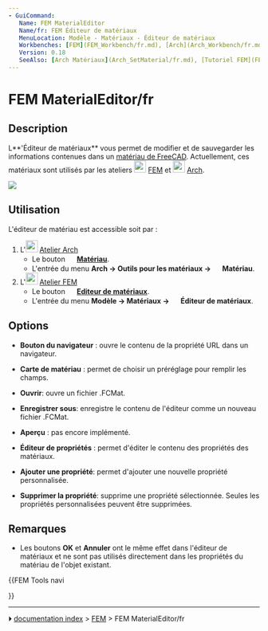 ```yaml
---
- GuiCommand:
   Name: FEM MaterialEditor
   Name/fr: FEM Éditeur de matériaux
   MenuLocation: Modèle - Matériaux - Éditeur de matériaux
   Workbenches: [FEM](FEM_Workbench/fr.md), [Arch](Arch_Workbench/fr.md)
   Version: 0.18
   SeeAlso: [Arch Matériaux](Arch_SetMaterial/fr.md), [Tutoriel FEM](FEM_tutorial/fr.md)
---
```


# FEM MaterialEditor/fr

## Description

L**\'Éditeur de matériaux** vous permet de modifier et de sauvegarder les informations contenues dans un [matériau de FreeCAD](Material/fr.md). Actuellement, ces matériaux sont utilisés par les ateliers <img alt="" src=images/Workbench_FEM.svg  style="width:24px;"> [FEM](FEM_Workbench/fr.md) et <img alt="" src=images/Workbench_Arch.svg  style="width:24px;"> [Arch](Arch_Workbench/fr.md).

![](images/Material_editor.png )

## Utilisation

L\'éditeur de matériau est accessible soit par :

1.  L\'<img alt="" src=images/Workbench_Arch.svg  style="width:24px;"> [Atelier Arch](Arch_Workbench/fr.md)
    -   Le bouton **<img src="images/Arch_SetMaterial.svg" width=16px> [Matériau](Arch_SetMaterial/fr.md)**.
    -   L\'entrée du menu **Arch → Outils pour les matériaux → <img src="images/Arch_SetMaterial.svg" width=16px> Matériau**.
2.  L\'<img alt="" src=images/Workbench_FEM.svg  style="width:24px;"> [Atelier FEM](FEM_Workbench/fr.md)
    -   Le bouton **<img src="images/FEM_MaterialEditor.svg" width=16px> [Editeur de matériaux](FEM_MaterialEditor/fr.md)**.
    -   L\'entrée du menu **Modèle → Matériaux → <img src="images/FEM_MaterialEditor.svg" width=16px> Éditeur de matériaux**.

## Options

-   **Bouton du navigateur** : ouvre le contenu de la propriété URL dans un navigateur.

-   **Carte de matériau** : permet de choisir un préréglage pour remplir les champs.

-    **Ouvrir**: ouvre un fichier .FCMat.

-    **Enregistrer sous**: enregistre le contenu de l\'éditeur comme un nouveau fichier .FCMat.

-   **Aperçu** : pas encore implémenté.

-   **Éditeur de propriétés** : permet d\'éditer le contenu des propriétés des matériaux.

-    **Ajouter une propriété**: permet d\'ajouter une nouvelle propriété personnalisée.

-    **Supprimer la propriété**: supprime une propriété sélectionnée. Seules les propriétés personnalisées peuvent être supprimées.

## Remarques

-   Les boutons **OK** et **Annuler** ont le même effet dans l\'éditeur de matériaux et ne sont pas utilisés directement dans les propriétés du matériau de l\'objet existant.





{{FEM Tools navi

}}



---
⏵ [documentation index](../README.md) > [FEM](Category_FEM.md) > FEM MaterialEditor/fr
